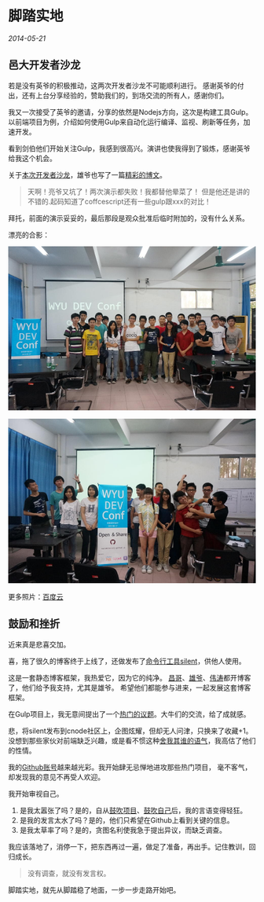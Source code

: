 # 脚踏实地

*2014-05-21*

## 邑大开发者沙龙

若是没有英爷的积极推动，这两次开发者沙龙不可能顺利进行。
感谢英爷的付出，还有上台分享经验的，赞助我们的，到场交流的所有人，感谢你们。

我又一次接受了英爷的邀请，分享的依然是Nodejs方向，这次是构建工具Gulp。
以前端项目为例，介绍如何使用Gulp来自动化运行编译、监视、刷新等任务，加速开发。

看到剑伯他们开始关注Gulp，我感到很高兴。演讲也使我得到了锻炼，感谢英爷给我这个机会。

关于[本次开发者沙龙][2]，雄爷也写了一篇[精彩的博文][1]。

> 天啊！亮爷又坑了！两次演示都失败！我都替他晕菜了！
但是他还是讲的不错的.起码知道了coffcescript还有一些gulp跟xxx的对比！

拜托，前面的演示妥妥的，最后那段是观众批准后临时附加的，没有什么关系。

漂亮的合影：

![ ](DSC07948.JPG)

![ ](DSC07978.JPG)

更多照片：[百度云][3]

## 鼓励和挫折

近来真是悲喜交加。

喜，拖了很久的博客终于上线了，还做发布了[命令行工具silent][4]，供他人使用。

这是一套静态博客框架，我热爱它，因为它的纯净。
[昌哥][5]、[雄爷][6]、[伟涛][7]都开博客了，他们给予我支持，尤其是雄爷。
希望他们都能参与进来，一起发展这套博客框架。

在Gulp项目上，我无意间提出了一个[热门的议题][8]。大牛们的交流，给了成就感。

悲，将silent发布到cnode社区上，企图炫耀，但却无人问津，只换来了收藏+1。
没想到那些家伙对前端缺乏兴趣，或是看不惯这种[舍我其谁的语气][9]，我高估了他们的性情。

我的[Github账号][10]越来越光彩。我开始肆无忌惮地进攻那些热门项目，
毫不客气，却发现我的意见不再受人欢迎。

我开始审视自己。

1. 是我太嚣张了吗？是的，自从[鼓吹项目][11]、[鼓吹自己][12]后，我的言语变得轻狂。
1. 是我的发言太水了吗？是的，他们只希望在Github上看到关键的信息。
1. 是我太草率了吗？是的，贪图名利使我急于提出异议，而缺乏调查。

我应该落地了，消停一下，把东西再过一遍，做足了准备，再出手。记住教训，回归成长。

> 没有调查，就没有发言权。

脚踏实地，就先从脚踏稳了地面，一步一步走路开始吧。

[1]: http://jacsonlee.github.io/Blog/?Diary/Wyu%20Dev%20Conf
[2]: https://github.com/WuyiUniversity/forum/issues/8
[3]: http://pan.baidu.com/s/1hqeK4ra#dir/path=%2FDEV_Conf_2014
[4]: https://github.com/fritx/silent
[5]: http://huangruichang.github.io
[6]: http://jacsonlee.github.io
[7]: http://iamjayden.github.io
[8]: https://github.com/gulpjs/gulp/issues/468
[9]: http://cnodejs.org/topic/537b6e29c3ee0b582000adc4
[10]: https://github.com/fritx
[11]: ../../projects/index.md
[12]: ../my-resume.md
